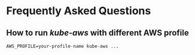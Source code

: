# Frequently Asked Questions

## How to run _kube-aws_ with different AWS profile

```
AWS_PROFILE=your-profile-name kube-aws ...
```
